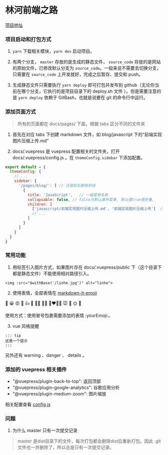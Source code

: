 # 林河前端之路

[项目地址](https://islinhe.com)

### 项目启动和打包方式

1. `yarn` 下载相关模块，`yarn dev` 启动项目。

2. 有两个分支， `master` 存放的是生成的静态文件， `source_code` 存放的是网站的原始文件，已修改默认分支为 `source_code`。一般来说不需要去切换分支，只需要在 `source_code` 上开发就好，完成之后暂存、提交和 push。

3. 生成静态文件只需要执行 `yarn deploy` 即可打包并发布到 github（无论你当前在哪个分支，它执行的是项目目录下的 deploy.sh 文件 ）。但是需要注意的是 `yarn deploy` 依赖于 GitBash，也就是说要在 git 的命令行中运行。

### 添加页面方式

> 所有的页面都在 docs/pages/ 下面，根据 tabs 区分不同的文件夹

1. 首先在对应 tabs 下创建 markdown 文件，如 blog/javascript 下的“前端实现图片压缩上传.md”

2. docs/.vuepress 是 vuepress 配置相关的文件夹，打开 docs/.vuepress/config.js 。在 `themeConfig.sidebar` 下添加配置。

  ``` js
  export default = {
    themeConfig: {
      // ...
      sidebar: {
        '/pages/blog/': [ // 注意前后都有斜线    
          {
            title: 'JavaScript',   // 一级菜单名称
            collapsable: false, // false为默认展开菜单, 默认值true是折叠,
            children: [
              ['javascript/前端实现图片压缩上传.md', '前端实现图片压缩上传']  // [跳转地址，侧边栏名称]
              // ...
            ]
          }
        ]
      }
    }
  }
```

### 常用功能

1. 用标签引入图片方式，如果图片存在 docs/.vuepress/public 下（这个目录下都是静态文件）不能使用相对路径引入。

  ```
  <img :src="$withBase('/linhe.jpg')" alt="linhe">
  ```

2. 使用表情，全部表情在 [markdown-it-emoji](https://github.com/markdown-it/markdown-it-emoji/blob/master/lib/data/full.json)

  :100:
  :grinning:
  :pout:
  :pray:
  :+1:
  :selfie:
  :man_teacher:
  :ok_woman:
  :couplekiss_man_woman:
  :mouse:
  :pig:
  :sun_with_face:
  :eggplant:

使用方式：使用冒号包裹需要添加的表情 :yourEmoji:。

3. vue 风格提醒

  ```
  ::: tip
  这是一个提示
  :::
  ```

  另外还有 warning 、danger 、 details 。

### 添加的 vuepress 相关插件

- "@vuepress/plugin-back-to-top": 返回顶部
- "@vuepress/plugin-google-analytics": 谷歌应用分析
- "@vuepress/plugin-medium-zoom": 图片缩放

相关配置查看 [config.js](https://github.com/aaaxiu/aaaxiu.github.io/blob/source_code/docs/.vuepress/config.js#L13)

### 问题

1. 为什么 master 只有一次提交记录

> master 是dist目录下的文件，每次打包都会删除dist后重新打包，因此 .git 文件也一并删除了，所以总是只有一次提交记录。
